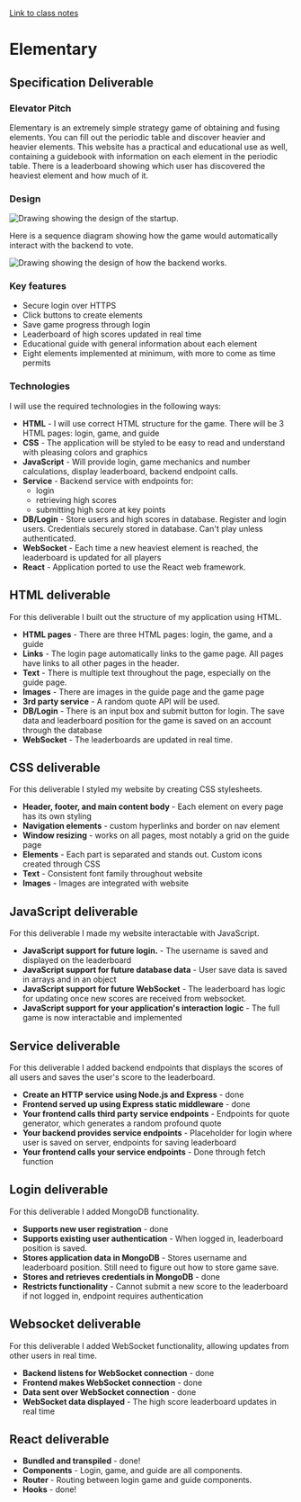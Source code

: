 [Link to class notes](notes.md)
# Elementary
## Specification Deliverable
### Elevator Pitch
Elementary is an extremely simple strategy game of obtaining and fusing elements. You can fill out the periodic table and discover heavier and heavier elements. This website has a practical and educational use as well, containing a guidebook with information on each element in the periodic table. There is a leaderboard showing which user has discovered the heaviest element and how much of it.

### Design

![Drawing showing the design of the startup.](/assets/images/design.png)

Here is a sequence diagram showing how the game would automatically interact with the backend to vote. 

![Drawing showing the design of how the backend works.](/assets/images/backend_design.png)

### Key features
- Secure login over HTTPS
- Click buttons to create elements
- Save game progress through login
- Leaderboard of high scores updated in real time
- Educational guide with general information about each element
- Eight elements implemented at minimum, with more to come as time permits

### Technologies
I will use the required technologies in the following ways:
- **HTML** - I will use correct HTML structure for the game. There will be 3 HTML pages:  login, game, and guide
- **CSS** - The application will be styled to be easy to read and understand with pleasing colors and graphics
- **JavaScript** - Will provide login, game mechanics and number calculations, display leaderboard, backend endpoint calls.
- **Service** - Backend service with endpoints for:
  - login
  - retrieving high scores
  - submitting high score at key points
- **DB/Login** - Store users and high scores in database. Register and login users. Credentials securely stored in database. Can't play unless authenticated.
- **WebSocket** - Each time a new heaviest element is reached, the leaderboard is updated for all players
- **React** - Application ported to use the React web framework. 

## HTML deliverable
For this deliverable I built out the structure of my application using HTML.

- **HTML pages** - There are three HTML pages: login, the game, and a guide
- **Links** - The login page automatically links to the game page. All pages have links to all other pages in the header.
- **Text** - There is multiple text throughout the page, especially on the guide page.
- **Images** - There are images in the guide page and the game page
- **3rd party service** - A random quote API will be used.
- **DB/Login** - There is an input box and submit button for login. The save data and leaderboard position for the game is saved on an account through the database
- **WebSocket** - The leaderboards are updated in real time.

## CSS deliverable
For this deliverable I styled my website by creating CSS stylesheets.

- **Header, footer, and main content body** - Each element on every page has its own styling
- **Navigation elements** - custom hyperlinks and border on nav element
- **Window resizing** - works on all pages, most notably a grid on the guide page
- **Elements** - Each part is separated and stands out. Custom icons created through CSS
- **Text** - Consistent font family throughout website
- **Images** - Images are integrated with website

## JavaScript deliverable
For this deliverable I made my website interactable with JavaScript.

- **JavaScript support for future login.** - The username is saved and displayed on the leaderboard
- **JavaScript support for future database data** - User save data is saved in arrays and in an object
- **JavaScript support for future WebSocket** - The leaderboard has logic for updating once new scores are received from websocket.
- **JavaScript support for your application's interaction logic** - The full game is now interactable and implemented

## Service deliverable
For this deliverable I added backend endpoints that displays the scores of all users and saves the user's score to the leaderboard.

- **Create an HTTP service using Node.js and Express** - done
- **Frontend served up using Express static middleware** - done
- **Your frontend calls third party service endpoints** - Endpoints for quote generator, which generates a random profound quote
- **Your backend provides service endpoints** - Placeholder for login where user is saved on server, endpoints for saving leaderboard
- **Your frontend calls your service endpoints** - Done through fetch function

## Login deliverable
For this deliverable I added MongoDB functionality.

- **Supports new user registration** - done
- **Supports existing user authentication** - When logged in, leaderboard position is saved.
- **Stores application data in MongoDB** - Stores username and leaderboard position. Still need to figure out how to store game save.
- **Stores and retrieves credentials in MongoDB** - done
- **Restricts functionality** - Cannot submit a new score to the leaderboard if not logged in, endpoint requires authentication

## Websocket deliverable
For this deliverable I added WebSocket functionality, allowing updates from other users in real time.

- **Backend listens for WebSocket connection** - done
- **Frontend makes WebSocket connection** - done
- **Data sent over WebSocket connection** - done
- **WebSocket data displayed** - The high score leaderboard updates in real time

## React deliverable

- **Bundled and transpiled** - done!
- **Components** - Login, game, and guide are all components.
- **Router** - Routing between login game and guide components.
- **Hooks** - done!